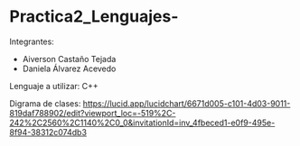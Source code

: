 # Practica2_Lenguajes-

Integrantes:
- Aiverson Castaño Tejada
- Daniela Álvarez Acevedo

Lenguaje a utilizar: C++

Digrama de clases: https://lucid.app/lucidchart/6671d005-c101-4d03-9011-819daf788902/edit?viewport_loc=-519%2C-242%2C2560%2C1140%2C0_0&invitationId=inv_4fbeced1-e0f9-495e-8f94-38312c074db3
